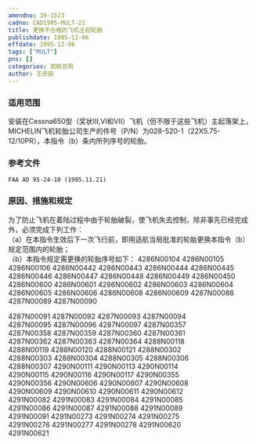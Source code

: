 ```yaml
---
amendno: 39-1523  
cadno: CAD1995-MULT-21  
title: 更换不合格的飞机主起轮胎  
publishdate: 1995-12-06  
effdate: 1995-12-06  
tags: ["MULT"]  
pns: []  
categories: 民航总局  
author: 王彦田  
---
```

  
### 适用范围  
安装在Cessna650型（奖状III,VI和VII）飞机（但不限于这些飞机）主起落架上，MICHELIN飞机轮胎公司生产的件号（P/N）为028-520-1（22X5.75-12/10PR），本指令（b）条内所列序号的轮胎。  
  
<!--more-->  
### 参考文件  
    FAA AD 95-24-10 (1995.11.21)  
  
### 原因、措施和规定  
为了防止飞机在着陆过程中由于轮胎破裂，使飞机失去控制，除非事先已经完成外，必须完成下列工作：  
    （a）在本指令生效后下一次飞行前，即用适航当局批准的轮胎更换本指令（b）规定范围内的轮胎；  
（b）本指令规定需更换的轮胎序号如下： 4286N00104 4286N00105 4286N00106 4286N00442 4286N00443 4286N00444 4286N00445 4286N00446 4286N00447 4286N00448 4286N00449 4286N00450 4286N00600 4286N00601 4286N00602 4286N00603 4286N00604 4286N00605 4286N00606 4286N00608 4286N00609 4287N00088 4287N00089 4287N00090  
       
4287N00091  4287N00092  4287N00093  4287N00094  
4287N00095  4287N00096  4287N00097  4287N00357  
4287N00358  4287N00359  4287N00360  4287N00361  
4287N00362  4287N00363  4287N00364  4288N00118  
4288N00119  4288N00120  4288N00121  4288N00302  
4288N00303  4288N00304  4288N00305  4288N00306  
4288N00307  4290N00111  4290N00113  4290N00114  
4290N00115  4290N00116  4290N00117  4290N00355  
4290N00356  4290N00606  4290N00607  4290N00608  
4290N00609  4290N00610  4290N00611  4290N00612  
4291N00082  4291N00083  4291N00084  4291N00085  
4291N00086  4291N00087  4291N00088  4291N00089  
4291N00091  4291N00273  4291N00274  4291N00275  
4291N00276  4291N00277  4291N00278  4291N00620  
4291N00621  
  
